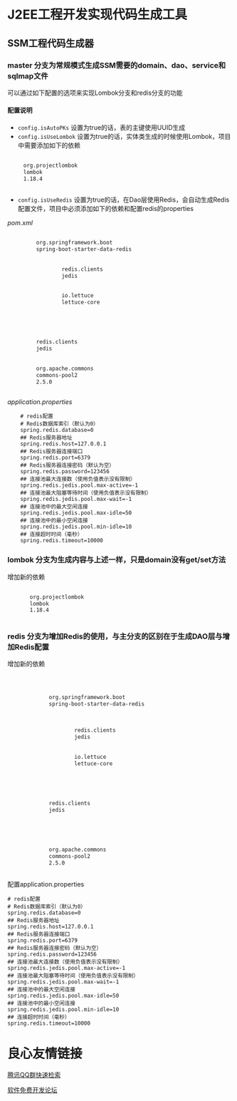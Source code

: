 # J2EE工程开发实现代码生成工具

## SSM工程代码生成器

### master 分支为常规模式生成SSM需要的domain、dao、service和sqlmap文件

可以通过如下配置的选项来实现Lombok分支和redis分支的功能

#### 配置说明
* `config.isAutoPKs`  设置为true的话，表的主键使用UUID生成
* `config.isUseLombok`  设置为true的话，实体类生成的时候使用Lombok，项目中需要添加如下的依赖
```xml
 
     org.projectlombok 
     lombok 
     1.18.4 
 
```
* `config.isUseRedis` 设置为true的话，在Dao层使用Redis，会自动生成Redis配置文件，项目中必须添加如下的依赖和配置redis的properties

 *pom.xml*
```xml
     
         org.springframework.boot 
         spring-boot-starter-data-redis 
         
             
                 redis.clients 
                 jedis 
             
             
                 io.lettuce 
                 lettuce-core 
             
         
     
     
     
         redis.clients 
         jedis 
         
     
         org.apache.commons 
         commons-pool2 
         2.5.0 
     
```
*application.properties*
```properties
    # redis配置
    # Redis数据库索引（默认为0）
    spring.redis.database=0
    ## Redis服务器地址
    spring.redis.host=127.0.0.1
    ## Redis服务器连接端口
    spring.redis.port=6379
    ## Redis服务器连接密码（默认为空）
    spring.redis.password=123456
    ## 连接池最大连接数（使用负值表示没有限制）
    spring.redis.jedis.pool.max-active=-1
    ## 连接池最大阻塞等待时间（使用负值表示没有限制）
    spring.redis.jedis.pool.max-wait=-1
    ## 连接池中的最大空闲连接
    spring.redis.jedis.pool.max-idle=50
    ## 连接池中的最小空闲连接
    spring.redis.jedis.pool.min-idle=10
    ## 连接超时时间（毫秒）
    spring.redis.timeout=10000
```
### lombok 分支为生成内容与上述一样，只是domain没有get/set方法

增加新的依赖
```xml
     
       org.projectlombok 
       lombok 
       1.18.4 
     
```
### redis 分支为增加Redis的使用，与主分支的区别在于生成DAO层与增加Redis配置

增加新的依赖
```xml
         
         
         
             org.springframework.boot 
             spring-boot-starter-data-redis 
             
             
                 
                     redis.clients 
                     jedis 
                 
                 
                     io.lettuce 
                     lettuce-core 
                 
             
         
         
         
             redis.clients 
             jedis 
         
         
         
         
         
             org.apache.commons 
             commons-pool2 
             2.5.0 
         
```

配置application.properties 
```properties
# redis配置
# Redis数据库索引（默认为0）
spring.redis.database=0
## Redis服务器地址
spring.redis.host=127.0.0.1
## Redis服务器连接端口
spring.redis.port=6379
## Redis服务器连接密码（默认为空）
spring.redis.password=123456
## 连接池最大连接数（使用负值表示没有限制）
spring.redis.jedis.pool.max-active=-1
## 连接池最大阻塞等待时间（使用负值表示没有限制）
spring.redis.jedis.pool.max-wait=-1
## 连接池中的最大空闲连接
spring.redis.jedis.pool.max-idle=50
## 连接池中的最小空闲连接
spring.redis.jedis.pool.min-idle=10
## 连接超时时间（毫秒）
spring.redis.timeout=10000
```

 # 良心友情链接

[腾讯QQ群快速检索](http://u.720life.cn/s/8cf73f7c)

[软件免费开发论坛](http://u.720life.cn/s/bbb01dc0)